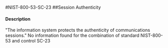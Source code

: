 #NIST-800-53-SC-23
##Session Authenticity
#### Description
"The information system protects the authenticity of communications sessions."
No information found for the combination of standard NIST-800-53 and control SC-23
